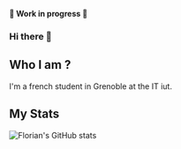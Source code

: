 **🚧 Work in progress 🚧**

### Hi there 👋

## Who I am ?
I'm a french student in Grenoble at the IT iut.


## My Stats
![Florian's GitHub stats](https://github-readme-stats.vercel.app/api?username=floriancuerq&count_private=true&show_icons=true&hide_rank=true)


<!--
**floriancuerq/floriancuerq** is a ✨ _special_ ✨ repository because its `README.md` (this file) appears on your GitHub profile.

-->
